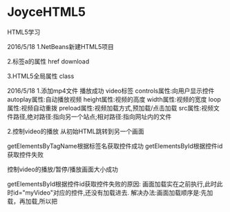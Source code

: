 # JoyceHTML5
HTML5学习

2016/5/18
1.NetBeans新建HTML5项目

2.标签a的属性
  href
  download

3.HTML5全局属性
  class

2016/5/18
1.添加mp4文件 播放成功
  video标签
  controls属性:向用户显示控件
  autoplay属性:自动播放视频
  height属性:视频的高度
  width属性:视频的宽度
  loop属性:视频自动重拨
  preload属性:视频加载方式,预加载/点击加载
  src属性:视频文件路径,绝对路径:指向另一个站点;相对路径:指向网址内的文件

2.控制video的播放
  从初始HTML跳转到另一个画面

  getElementsByTagName根据标签名获取控件成功
  getElementsById根据控件id获取控件失败

  控制video的播放/暂停/播放画面大小成功

  getElementsById根据控件id获取控件失败的原因:
  画面加载实在<body></body>之前执行,此时此时id="myVideo"对应的控件,还没有加载进去.
  解决办法:画面加载顺序是:先加载<head>，再加载<body>,所以把<script>中的内容,即javascript,写在<body>之后,</html>之前就可以了